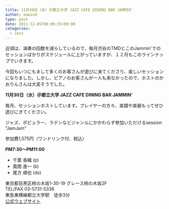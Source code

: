 ```yaml
---
title: 11月30日（水）＠都立大学 JAZZ CAFE DINING BAR JAMMIN’
author: eawind
type: post
date: 2011-12-05T08:09:55+09:00
categories:
  - Jazz
---
```

近頃は、演奏の回数を減らしているので、毎月渋谷のTMDとこのJammin'でのセッションばかりがスケジュールに上がっていますが、１２月もこのラインナップでいきます。

今回もいつにもまして多くのお客さんが遊びに来てくださり、楽しいセッションになりました。しかし、ピアノのお客さんが一人も来なかったので、ホストのかおりんさんは大変そうでした。

**11月30日（水）＠都立大学 JAZZ CAFE DINING BAR JAMMIN'**

毎月、セッションホストしています。プレイヤーの方々、楽譜や楽器もってぜひ遊びにきてください。

ジャズ、ポピュラー、ラテンなどジャンルにかかわらず参加いただけるsession "JamJam"

参加費1,575円（ワンドリンク付、税込）

**PM7:30〜PM11:00**

- 千葉 香織 (p)
- 風間 進一 (b)
- 尾方 順也 (ds)

東京都目黒区柿の木坂1-30-19 グレース柿の木坂2F  
TEL/FAX 03-5731-5336  
東急東横線都立大学駅　徒歩3分  
[公式ウェブサイト](http://www17.ocn.ne.jp/~jammin/index.htm)

